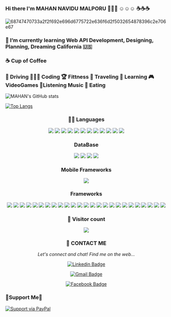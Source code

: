 ### Hi there I'm MAHAN NAVIDU MALPORU 💯💯💯 ☺️☺️☺️ ☕☕☕


![68747470733a2f2f692e696d6775722e636f6d2f5032654878396c2e706e67](https://user-images.githubusercontent.com/38897468/121206281-f6ba0300-c895-11eb-896f-0f6f29d74646.png)

### 🌱 I’m currently learning Web API Development,  Designing, Planning, Dreaming California 🇺🇸
### ☕ Cup of Coffee
### 🚗 Driving  👨🏾‍💻 Coding  🏆 Fittness  🧳 Traveling  📖 Learning  🎮VideoGames  🎼Listening Music 🍕 Eating
         

<!--
**MAHANNAVIDU734/MAHANNAVIDU734** is a ✨ _special_ ✨ repository because its `README.md` (this file) appears on your GitHub profile.

Here are some ideas to get you started:

- 🔭 I’m currently working on ...
- 🌱 I’m currently learning ...
- 👯 I’m looking to collaborate on ...
- 🤔 I’m looking for help with ...
- 💬 Ask me about ...
- 📫 How to reach me: ...
- 😄 Pronouns: ...
- ⚡ Fun fact: ...
-->
![MAHAN's GitHub stats](https://github-readme-stats.vercel.app/api?username=MAHANNAVIDU734&show_icons=true&theme=dracula)


[![Top Langs](https://github-readme-stats.vercel.app/api/top-langs/?username=MAHANNAVIDU734&layout=dracula)](https://github.com/MAHANNAVIDU734&show_icons=true&theme=dracula)







<p align="center">
         

  <div align="center">
  <h3>🧑‍💻 Languages</h3>
	  
<img src="https://img.shields.io/badge/Python-FFD43B?style=for-the-badge&logo=python&logoColor=darkgreen" />
           
<img src="https://img.shields.io/badge/HTML5-E34F26?style=for-the-badge&logo=html5&logoColor=white" />
           
<img src="https://img.shields.io/badge/CSS3-1572B6?style=for-the-badge&logo=css3&logoColor=white" />
           
<img src="https://img.shields.io/badge/JavaScript-323330?style=for-the-badge&logo=javascript&logoColor=F7DF1E" />
           
<img src="https://img.shields.io/badge/TypeScript-007ACC?style=for-the-badge&logo=typescript&logoColor=white" />
           
<img src="https://img.shields.io/badge/C-00599C?style=for-the-badge&logo=c&logoColor=white" />
           
<img src="https://img.shields.io/badge/C%2B%2B-00599C?style=for-the-badge&logo=c%2B%2B&logoColor=white" />
           
<img src="https://img.shields.io/badge/C%23-239120?style=for-the-badge&logo=c-sharp&logoColor=white" />

<img src="https://img.shields.io/badge/Java-ED8B00?style=for-the-badge&logo=java&logoColor=white" />
           
<img src="https://img.shields.io/badge/PHP-777BB4?style=for-the-badge&logo=php&logoColor=white" />
           
<img src="https://img.shields.io/badge/Swift-FA7343?style=for-the-badge&logo=swift&logoColor=white" />
           
<img src="https://img.shields.io/badge/json-5E5C5C?style=for-the-badge&logo=json&logoColor=white" />
</div>

   <div align="center">
   <h3>DataBase</h3>
           
<img src="https://img.shields.io/badge/MySQL-00000F?style=for-the-badge&logo=mysql&logoColor=white" />
           
<img src="https://img.shields.io/badge/PostgreSQL-316192?style=for-the-badge&logo=postgresql&logoColor=white" />
           
<img src="https://img.shields.io/badge/MongoDB-4EA94B?style=for-the-badge&logo=mongodb&logoColor=white" />
           
<img src="https://img.shields.io/badge/Microsoft%20SQL%20Server-CC2927?style=for-the-badge&logo=microsoft%20sql%20server&logoColor=white" />
</div>

   <div align="center">
   <h3>Mobile Frameworks</h3>
           
<img src="https://img.shields.io/badge/React_Native-20232A?style=for-the-badge&logo=react&logoColor=61DAFB" />

 </div>
      
      
   <div align="center">
   <h3>Frameworks</h3>
           
<img src="https://img.shields.io/badge/Node.js-339933?style=for-the-badge&logo=nodedotjs&logoColor=white" />
           
<img src="https://img.shields.io/badge/npm-CB3837?style=for-the-badge&logo=npm&logoColor=white" />
           
<img src="https://img.shields.io/badge/Jest-C21325?style=for-the-badge&logo=jest&logoColor=white" />
       
<img src="https://img.shields.io/badge/Express.js-000000?style=for-the-badge&logo=express&logoColor=white" />
           
<img src="https://img.shields.io/badge/Sass-CC6699?style=for-the-badge&logo=sass&logoColor=white" />
           
<img src="https://img.shields.io/badge/.NET-512BD4?style=for-the-badge&logo=dotnet&logoColor=white" />
           
<img src="https://img.shields.io/badge/Shell_Script-121011?style=for-the-badge&logo=gnu-bash&logoColor=white" />
           
<img src="https://img.shields.io/badge/React-20232A?style=for-the-badge&logo=react&logoColor=61DAFB" />
           
<img src="https://img.shields.io/badge/Expo-1B1F23?style=for-the-badge&logo=expo&logoColor=white" />
           
<img src="https://img.shields.io/badge/Bootstrap-563D7C?style=for-the-badge&logo=bootstrap&logoColor=white" />
           
<img src="https://img.shields.io/badge/styled--components-DB7093?style=for-the-badge&logo=styled-components&logoColor=white" />
           
<img src="https://img.shields.io/badge/Material--UI-0081CB?style=for-the-badge&logo=material-ui&logoColor=white" />
           
<img src="https://img.shields.io/badge/Redux-593D88?style=for-the-badge&logo=redux&logoColor=white" />
           
<img src="https://img.shields.io/badge/React_Router-CA4245?style=for-the-badge&logo=react-router&logoColor=white" />
           
<img src="https://img.shields.io/badge/jQuery-0769AD?style=for-the-badge&logo=jquery&logoColor=white" />
           
<img src="https://img.shields.io/badge/Laravel-FF2D20?style=for-the-badge&logo=laravel&logoColor=white" />
           
<img src="https://img.shields.io/badge/next.js-000000?style=for-the-badge&logo=nextdotjs&logoColor=white" />
           
<img src="https://img.shields.io/badge/firebase-ffca28?style=for-the-badge&logo=firebase&logoColor=black" />
           
<img src="https://img.shields.io/badge/Git-F05032?style=for-the-badge&logo=git&logoColor=white" />
           
<img src="https://img.shields.io/badge/Postman-FF6C37?style=for-the-badge&logo=Postman&logoColor=white" />
           
<img src="https://img.shields.io/badge/Insomnia-5849be?style=for-the-badge&logo=Insomnia&logoColor=white" />
           
<img src="https://img.shields.io/badge/Chart.js-FF6384?style=for-the-badge&logo=chartdotjs&logoColor=white" />
           
<img src="https://img.shields.io/badge/Xampp-F37623?style=for-the-badge&logo=xampp&logoColor=white" />
           
<img src="https://img.shields.io/badge/Apache-D22128?style=for-the-badge&logo=Apache&logoColor=white" />
           
<img src="https://img.shields.io/badge/JWT-000000?style=for-the-badge&logo=JSON%20web%20tokens&logoColor=white" />
	 
  </div>
  </div>
  </p>
  <div align="center">
  <h3>💁 Visitor count</h3>
         
  <img src="https://profile-counter.glitch.me/MAHANNAVIDU734/count.svg" />
  </div>

<p align="center">
 
</p>

<div align="center">  
         <h3>🤙 CONTACT ME</h3>
  <i>Let's connect and chat! Find me on the web...</i>
           
[![Linkedin Badge](https://img.shields.io/badge/-Mahan_Navidu-blue?style=flat-square&logo=Linkedin&logoColor=white&link=https://www.linkedin.com/in/mahan-malporu-55538a1b5/)](https://www.linkedin.com/in/mahan-malporu-55538a1b5/)

[![Gmail Badge](https://img.shields.io/badge/mahan.navidu-c14438?style=flat-square&logo=Gmail&logoColor=white&link=mailto:mahan.navidu@gmail.com)](mailto:mahan.navidu@gmail.com/)

[![Facebook Badge](https://img.shields.io/badge/Mahan_Navidu-blue?style=flat-square&logo=Facebook&logoColor=white&link=https://www.facebook.com/mahan.navidu/)](https://www.facebook.com/mahan.navidu/)
	
 </div>  
 <div align="left">
         <h3>🤝Support Me🤝</h3>
         
[![Support via PayPal](https://cdn.rawgit.com/twolfson/paypal-github-button/1.0.0/dist/button.svg)](https://www.paypal.me/Mahanjet/)
         
 </div>

         
</p>


